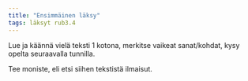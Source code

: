 ```yaml
---
title: "Ensimmäinen läksy"
tags: läksyt rub3.4
---
```

Lue ja käännä vielä teksti 1 kotona, merkitse vaikeat sanat/kohdat, kysy opelta seuraavalla tunnilla.

Tee moniste, eli etsi siihen tekstistä ilmaisut.
